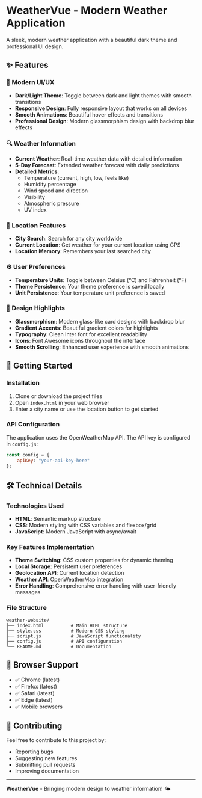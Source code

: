 # WeatherVue - Modern Weather Application

A sleek, modern weather application with a beautiful dark theme and professional UI design.

## ✨ Features

### 🌟 Modern UI/UX
- **Dark/Light Theme**: Toggle between dark and light themes with smooth transitions
- **Responsive Design**: Fully responsive layout that works on all devices
- **Smooth Animations**: Beautiful hover effects and transitions
- **Professional Design**: Modern glassmorphism design with backdrop blur effects

### 🔍 Weather Information
- **Current Weather**: Real-time weather data with detailed information
- **5-Day Forecast**: Extended weather forecast with daily predictions
- **Detailed Metrics**: 
  - Temperature (current, high, low, feels like)
  - Humidity percentage
  - Wind speed and direction
  - Visibility
  - Atmospheric pressure
  - UV index

### 📍 Location Features
- **City Search**: Search for any city worldwide
- **Current Location**: Get weather for your current location using GPS
- **Location Memory**: Remembers your last searched city

### ⚙️ User Preferences
- **Temperature Units**: Toggle between Celsius (°C) and Fahrenheit (°F)
- **Theme Persistence**: Your theme preference is saved locally
- **Unit Persistence**: Your temperature unit preference is saved

### 🎨 Design Highlights
- **Glassmorphism**: Modern glass-like card designs with backdrop blur
- **Gradient Accents**: Beautiful gradient colors for highlights
- **Typography**: Clean Inter font for excellent readability
- **Icons**: Font Awesome icons throughout the interface
- **Smooth Scrolling**: Enhanced user experience with smooth animations

## 🚀 Getting Started

### Installation
1. Clone or download the project files
2. Open `index.html` in your web browser
3. Enter a city name or use the location button to get started

### API Configuration
The application uses the OpenWeatherMap API. The API key is configured in `config.js`:

```javascript
const config = {
    apiKey: "your-api-key-here"
};
```

## 🛠️ Technical Details

### Technologies Used
- **HTML**: Semantic markup structure
- **CSS**: Modern styling with CSS variables and flexbox/grid
- **JavaScript**: Modern JavaScript with async/await

### Key Features Implementation
- **Theme Switching**: CSS custom properties for dynamic theming
- **Local Storage**: Persistent user preferences
- **Geolocation API**: Current location detection
- **Weather API**: OpenWeatherMap integration
- **Error Handling**: Comprehensive error handling with user-friendly messages

### File Structure
```
weather-website/
├── index.html          # Main HTML structure
├── style.css           # Modern CSS styling
├── script.js           # JavaScript functionality
├── config.js           # API configuration
└── README.md           # Documentation
```

## 📱 Browser Support

- ✅ Chrome (latest)
- ✅ Firefox (latest)
- ✅ Safari (latest)
- ✅ Edge (latest)
- ✅ Mobile browsers

## 🤝 Contributing

Feel free to contribute to this project by:
- Reporting bugs
- Suggesting new features
- Submitting pull requests
- Improving documentation

---

**WeatherVue** - Bringing modern design to weather information! 🌤️ 